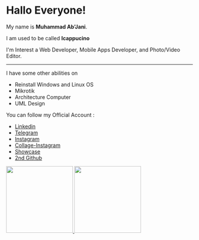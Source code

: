 # Hallo Everyone! 

My name is  **Muhammad Ab'Jani**.

I am used to be called **Icappucino**

I'm Interest a Web Developer, Mobile Apps Developer, and Photo/Video Editor.

---

I have some other abilities on 

- Reinstall Windows and Linux OS
- Mikrotik
- Architecture Computer
- UML Design

You can follow my Official Account :
- [Linkedin](https://www.linkedin.com/in/afjani23)
- [Telegram](https://t.me/Icappucino7)
- [Instagram](https://instagram.com/icappucino_)
- [Collage-Instagram](https://instagram.com/collage_afjani)
- [Showcase](https://www.showwcase.com/icappucino)
- [2nd Github](https://github.com/Icoffee7)

<p align="left">
<a href="https://github.com/Abjanii">
  <img height="180em" src="https://github-readme-stats-eight-theta.vercel.app/api?username=Abjanii&show_icons=true&theme=algolia&include_all_commits=true&count_private=true"/>
  <img height="180em" src="https://github-readme-stats-eight-theta.vercel.app/api/top-langs/?username=Abjanii&layout=compact&langs_count=8&theme=algolia"/>
</a>
</p>

